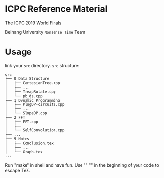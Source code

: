 # ICPC Reference Material

The ICPC 2019 World Finals

Beihang University `Nonsense Time` Team

# Usage

link your `src` directory.
`src` structure:
```
src
├── 0 Data Structure
│   ├── CartesianTree.cpp
│   ├── ...
│   ├── TreapRotate.cpp
│   └── pb_ds.cpp
├── 1 Dynamic Programming
│   ├── PlugDP-circuits.cpp
│   ├── ...
│   └── SlopeDP.cpp
├── 2 FFT
│   ├── FFT.cpp
│   ├── ...
│   └── SelfConvolution.cpp
├── ...
├── 9 Notes
│   ├── Conclusion.tex
│   ├── ...
│   └── Graph.tex
...
```
Run "make" in shell and have fun.
Use "<TeX>" "</TeX>" in the beginning of your code to escape TeX.

